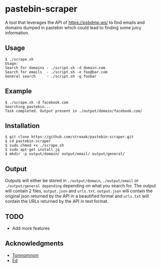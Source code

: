 # pastebin-scraper

A tool that leverages the API of https://psbdmp.ws/ to find emails and domains dumped in pastebin which could lead to finding some juicy information.

## Usage

```
$ ./scrape.sh 
Usage:
Search for domains - ./script.sh -d domain.com
Search for emails  - ./script.sh -e foo@bar.com
General search	   - ./script.sh -g foobar
```

## Example 

``` 
$ ./scrape.sh -d facebook.com
Searching pastebin...
Task completed. Output present in ./output/domain/facebook.com/
```

## Installation

```
$ git clone https://github.com/streaak/pastebin-scraper.git
$ cd pastebin-scraper
$ sudo chmod +x ./scrape.sh
$ sudo apt-get install jq
$ mkdir -p output/domain/ output/email/ output/general/
```

## Output


Outputs will either be stored in `./output/domain`, `./output/email` or `./output/general depending` depending on what you search for. The output will contain 2 files, `output.json` and `urls.txt`. `output.json` will contain the original json returned by the API in a beautified format and `urls.txt` will contain the URLs returned by the API in text format.

## TODO

* Add more features

## Acknowledgments

* [Tomnomnom](https://twitter.com/tomnomnom)
* [Ed](https://twitter.com/edoverflow)
